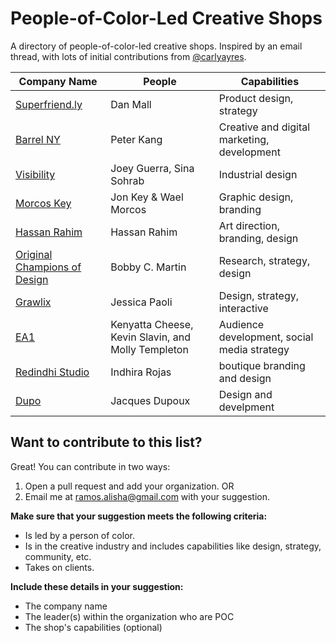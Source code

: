 # People-of-Color-Led Creative Shops
A directory of people-of-color-led creative shops. Inspired by an email thread, with lots of initial contributions from [@carlyayres](http://twitter.com/carlyayres).

| Company Name  | People | Capabilities |
| ------------- | ------------- | ------------- |
| [Superfriend.ly](http://superfriend.ly/) | Dan Mall | Product design, strategy |
| [Barrel NY](https://www.barrelny.com/) | Peter Kang | Creative and digital marketing, development |
| [Visibility](https://www.vsby.co) | Joey Guerra, Sina Sohrab | Industrial design|
| [Morcos Key](http://morcoskey.com/Home) | Jon Key & Wael Morcos | Graphic design, branding|
| [Hassan Rahim](http://hassanrahim.com/) | Hassan Rahim | Art direction, branding, design |
| [Original Champions of Design](http://originalchampionsofdesign.com/) | Bobby C. Martin | Research, strategy, design |
| [Grawlix](http://grawlixcreative.com/) | Jessica Paoli | Design, strategy, interactive|
| [EA1](http://ea1.co/) | Kenyatta Cheese, Kevin Slavin, and Molly Templeton | Audience development, social media strategy | 
| [Redindhi Studio](http://www.redindhi.com/) | Indhira Rojas | boutique branding and design |
| [Dupo](http://dupo.is/) | Jacques Dupoux | Design and develpment|


## Want to contribute to this list?
Great! You can contribute in two ways:

1. Open a pull request and add your organization.
OR
2. Email me at ramos.alisha@gmail.com with your suggestion.

**Make sure that your suggestion meets the following criteria:**
* Is led by a person of color.
* Is in the creative industry and includes capabilities like design, strategy, community, etc.
* Takes on clients.

**Include these details in your suggestion:**
* The company name
* The leader(s) within the organization who are POC
* The shop's capabilities (optional)
